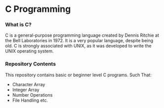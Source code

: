 # C Programming

### What is C?

C is a general-purpose programming language created by Dennis Ritchie at the Bell Laboratories in 1972.
It is a very popular language, despite being old.
C is strongly associated with UNIX, as it was developed to write the UNIX operating system.

### Repository Contents

This repository contains basic or beginner level C programs.
Such That:

- Character Array
- Integer Array
- Number Operations
- File Handling etc.
